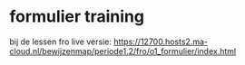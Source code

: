 # formulier training
bij de lessen fro
live versie: https://12700.hosts2.ma-cloud.nl/bewijzenmap/periode1.2/fro/o1_formulier/index.html
